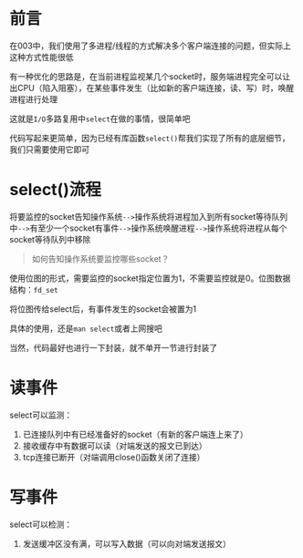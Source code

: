 # 前言

在003中，我们使用了多进程/线程的方式解决多个客户端连接的问题，但实际上这种方式性能很低

有一种优化的思路是，在当前进程监视某几个socket时，服务端进程完全可以让出CPU（陷入阻塞），在某些事件发生（比如新的客户端连接，读、写）时，唤醒进程进行处理

这就是`I/O`多路复用中`select`在做的事情，很简单吧

代码写起来更简单，因为已经有库函数`select()`帮我们实现了所有的底层细节，我们只需要使用它即可

# select()流程

将要监控的socket告知操作系统`-->`操作系统将进程加入到所有socket等待队列中`-->`有至少一个socket有事件`-->`操作系统唤醒进程`-->`操作系统将进程从每个socket等待队列中移除

> 如何告知操作系统要监控哪些socket？

使用位图的形式，需要监控的socket指定位置为1，不需要监控就是0。位图数据结构：`fd_set`

将位图传给select后，有事件发生的socket会被置为1

具体的使用，还是`man select`或者上网搜吧

当然，代码最好也进行一下封装，就不单开一节进行封装了

# 读事件
select可以监测：

1. 已连接队列中有已经准备好的socket（有新的客户端连上来了）
2. 接收缓存中有数据可以读（对端发送的报文已到达）
3. tcp连接已断开（对端调用close()函数关闭了连接）

# 写事件

select可以检测：
1. 发送缓冲区没有满，可以写入数据（可以向对端发送报文）
